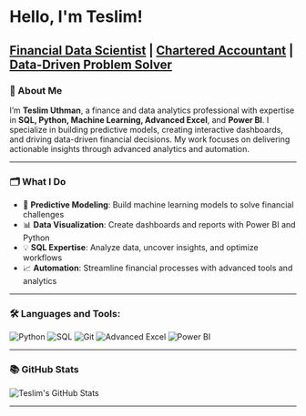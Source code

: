 # Hello, I'm Teslim!

## **[Financial Data Scientist](https://github.com/TeslimAdeyanju) | [Chartered Accountant](https://www.linkedin.com/in/adeyanjuteslimuthman/) | [Data-Driven Problem Solver](https://www.linkedin.com/in/adeyanjuteslimuthman/)**

### 👋 About Me

I’m **Teslim Uthman**, a finance and data analytics professional with expertise in **SQL, Python, Machine Learning, Advanced Excel**, and **Power BI**. I specialize in building predictive models, creating interactive dashboards, and driving data-driven financial decisions. My work focuses on delivering actionable insights through advanced analytics and automation.

----

### 🗂️ What I Do
- 🤖 **Predictive Modeling**: Build machine learning models to solve financial challenges  
- 📊 **Data Visualization**: Create dashboards and reports with Power BI and Python  
- 💡 **SQL Expertise**: Analyze data, uncover insights, and optimize workflows  
- 📈 **Automation**: Streamline financial processes with advanced tools and analytics  


---

### 🛠️ Languages and Tools:

<p align="left">
  <img src="https://img.shields.io/badge/-Python-3776AB?logo=python&logoColor=white" alt="Python" />
  <img src="https://img.shields.io/badge/-SQL-4479A1?logo=MySQL&logoColor=white" alt="SQL" />
  <img src="https://img.shields.io/badge/-Git-F05032?logo=git&logoColor=white" alt="Git" />
  <img src="https://img.shields.io/badge/-Advanced_Excel-217346?logo=microsoft-excel&logoColor=white" alt="Advanced Excel" />
  <img src="https://img.shields.io/badge/-Power_BI-F2C811?logo=Power-BI&logoColor=black" alt="Power BI" />
</p>

---

### 📚 GitHub Stats

![Teslim's GitHub Stats](https://github-readme-stats.vercel.app/api?username=TeslimAdeyanju&show_icons=true&theme=radical)

---
